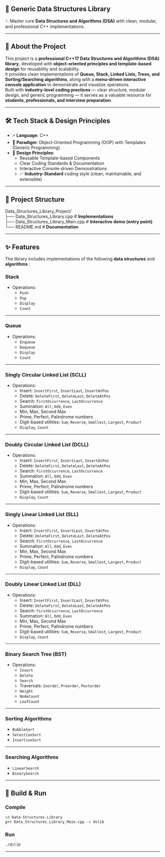 ## 📘  Generic Data Structures Library 

✨ Master core **Data Structures and Algorithms (DSA)** with clean, modular, and professional C++ implementations.  

---

## 📖 About the Project


This project is a **professional C++17 Data Structures and Algorithms (DSA) library**, developed with **object-oriented principles and template-based design** for reusability and scalability.  
It provides clean implementations of **Queue, Stack, Linked Lists, Trees, and Sorting/Searching algorithms**, along with a **menu-driven interactive console application** to demonstrate and visualize operations.  
Built with **industry-level coding practices** — clear structure, modular design, and generic programming — it serves as a valuable resource for **students, professionals, and interview preparation**.  

---

## 🛠️ Tech Stack & Design Principles

- ⚡ **Language**: C++
- 🧩 **Paradigm**: Object-Oriented Programming (OOP) with Templates (Generic Programming)  
- 📐 **Design Principles**:  
  - Reusable Template-based Components  
  - Clear Coding Standards & Documentation  
  - Interactive Console-driven Demonstrations  
  - ✅ **Industry-Standard** coding style (clean, maintainable, and extensible)

----

## 📂 Project Structure

Data_Structures_Library_Project/  
├── Data_Structures_Library.cpp                  # **Implementations**  
├── Data_Structures_Library_Main.cpp              # **Interactive demo (entry point)**  
└── README.md                                      # **Documentation** 

---

## ✨ Features

The library includes implementations of the following **data structures** and **algorithms** :


### **Stack**
* Operations:
  * `Push`
  * `Pop`
  * `Display`
  * `Count`
----
  
### **Queue**
* Operations:
  * `Enqueue`
  * `Dequeue`
  * `Display`
  * `Count`
----

### **Singly Circular Linked List (SCLL)**
* Operations:
  * Insert: `InsertFirst`, `InsertLast`, `InsertAtPos`
  * Delete: `DeleteFirst`, `DeleteLast`, `DeleteAtPos`
  * Search: `FirstOccurrence`, `LastOccurrence`
  * Summation: `All`, `Odd`, `Even`
  * Min, Max, Second Max
  * Prime, Perfect, Palindrome numbers
  * Digit-based utilities: `Sum`, `Reverse`, `Smallest`, `Largest`, `Product`
  * `Display`, `Count`

-----
### **Doubly Circular Linked List (DCLL)**
* Operations:
  * Insert: `InsertFirst`, `InsertLast`, `InsertAtPos`
  * Delete: `DeleteFirst`, `DeleteLast`, `DeleteAtPos`
  * Search: `FirstOccurrence`, `LastOccurrence`
  * Summation: `All`, `Odd`, `Even`
  * Min, Max, Second Max
  * Prime, Perfect, Palindrome numbers
  * Digit-based utilities: `Sum`, `Reverse`, `Smallest`, `Largest`, `Product`
  * `Display`, `Count`
    
----    
 
### **Singly Linear Linked List (SLL)**
* Operations:
  * Insert: `InsertFirst`, `InsertLast`, `InsertAtPos`
  * Delete: `DeleteFirst`, `DeleteLast`, `DeleteAtPos`
  * Search: `FirstOccurrence`, `LastOccurrence`
  * Summation: `All`, `Odd`, `Even`
  * Min, Max, Second Max
  * Prime, Perfect, Palindrome numbers
  * Digit-based utilities: `Sum`, `Reverse`, `Smallest`, `Largest`, `Product`
  * `Display`, `Count`
    
----

### **Doubly Linear Linked List (DLL)**
* Operations:
  * Insert: `InsertFirst`, `InsertLast`, `InsertAtPos`
  * Delete: `DeleteFirst`, `DeleteLast`, `DeleteAtPos`
  * Search: `FirstOccurrence`, `LastOccurrence`
  * Summation: `All`, `Odd`, `Even`
  * Min, Max, Second Max
  * Prime, Perfect, Palindrome numbers
  * Digit-based utilities: `Sum`, `Reverse`, `Smallest`, `Largest`, `Product`
  * `Display`, `Count`

---

### **Binary Search Tree (BST<T>)**
* Operations:
  * `Insert`
  * `Delete`
  * `Search`
  * Traversals: `Inorder`, `Preorder`, `Postorder`
  * `Height`
  * `NodeCount`
  * `LeafCount`

---
 
### **Sorting Algorithms**
* `BubbleSort`
* `SelectionSort`
* `InsertionSort`

---

### **Searching Algorithms**
* `LinearSearch`
* `BinarySearch`

---


## 🔧 Build & Run

### Compile

```bash
cd Data-Structures-Library
g++ Data_Structures_Library_Main.cpp -o dslib
```

### Run

```bash
./dslib
```





















-----

